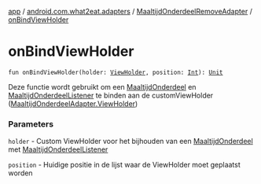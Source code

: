 [app](../../index.md) / [android.com.what2eat.adapters](../index.md) / [MaaltijdOnderdeelRemoveAdapter](index.md) / [onBindViewHolder](./on-bind-view-holder.md)

# onBindViewHolder

`fun onBindViewHolder(holder: `[`ViewHolder`](-view-holder/index.md)`, position: `[`Int`](https://kotlinlang.org/api/latest/jvm/stdlib/kotlin/-int/index.html)`): `[`Unit`](https://kotlinlang.org/api/latest/jvm/stdlib/kotlin/-unit/index.html)

Deze functie wordt gebruikt om een [MaaltijdOnderdeel](../../android.com.what2eat.model/-maaltijd-onderdeel/index.md) en [MaaltijdOnderdeelListener](../-maaltijd-onderdeel-listener/index.md) te
binden aan de customViewHolder ([MaaltijdOnderdeelAdapter.ViewHolder](../-maaltijd-onderdeel-adapter/-view-holder/index.md))

### Parameters

`holder` - Custom ViewHolder voor het bijhouden van een [MaaltijdOnderdeel](../../android.com.what2eat.model/-maaltijd-onderdeel/index.md) met [MaaltijdOnderdeelListener](../-maaltijd-onderdeel-listener/index.md)

`position` - Huidige positie in de lijst waar de ViewHolder moet geplaatst worden